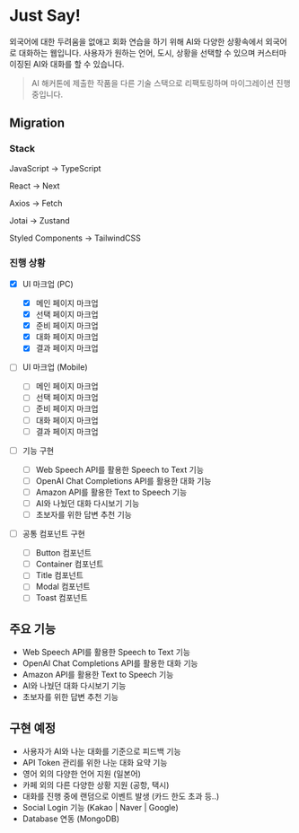 # Just Say!

외국어에 대한 두려움을 없애고 회화 연습을 하기 위해 AI와 다양한 상황속에서 외국어로 대화하는 웹입니다. 사용자가 원하는 언어, 도시, 상황을 선택할 수 있으며 커스터마이징된 AI와 대화를 할 수 있습니다.

> AI 해커톤에 제출한 작품을 다른 기술 스택으로 리팩토링하며 마이그레이션 진행 중입니다.

## Migration

### Stack

JavaScript -> TypeScript

React -> Next

Axios -> Fetch

Jotai -> Zustand

Styled Components -> TailwindCSS

### 진행 상황

- [x] UI 마크업 (PC)

  - [x] 메인 페이지 마크업
  - [x] 선택 페이지 마크업
  - [x] 준비 페이지 마크업
  - [x] 대화 페이지 마크업
  - [x] 결과 페이지 마크업

- [ ] UI 마크업 (Mobile)

  - [ ] 메인 페이지 마크업
  - [ ] 선택 페이지 마크업
  - [ ] 준비 페이지 마크업
  - [ ] 대화 페이지 마크업
  - [ ] 결과 페이지 마크업

- [ ] 기능 구현

  - [ ] Web Speech API를 활용한 Speech to Text 기능
  - [ ] OpenAI Chat Completions API를 활용한 대화 기능
  - [ ] Amazon API를 활용한 Text to Speech 기능
  - [ ] AI와 나눴던 대화 다시보기 기능
  - [ ] 초보자를 위한 답변 추천 기능

- [ ] 공통 컴포넌트 구현

  - [ ] Button 컴포넌트
  - [ ] Container 컴포넌트
  - [ ] Title 컴포넌트
  - [ ] Modal 컴포넌트
  - [ ] Toast 컴포넌트

## 주요 기능

- Web Speech API를 활용한 Speech to Text 기능
- OpenAI Chat Completions API를 활용한 대화 기능
- Amazon API를 활용한 Text to Speech 기능
- AI와 나눴던 대화 다시보기 기능
- 초보자를 위한 답변 추천 기능

## 구현 예정

- 사용자가 AI와 나눈 대화를 기준으로 피드백 기능
- API Token 관리를 위한 나눈 대화 요약 기능
- 영어 외의 다양한 언어 지원 (일본어)
- 카페 외의 다른 다양한 상황 지원 (공항, 택시)
- 대화를 진행 중에 랜덤으로 이벤트 발생 (카드 한도 초과 등..)
- Social Login 기능 (Kakao | Naver | Google)
- Database 연동 (MongoDB)
